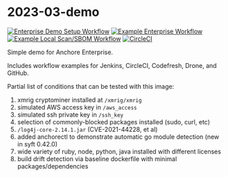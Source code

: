 # 2023-03-demo

[![Enterprise Demo Setup Workflow](https://github.com/pvnovarese/2023-02-demo/actions/workflows/enterprise_demo_setup.yaml/badge.svg)](https://github.com/pvnovarese/2023-02-demo/actions/workflows/enterprise_demo_setup.yaml)
[![Example Enterprise Workflow](https://github.com/pvnovarese/2023-02-demo/actions/workflows/example_enterprise.yaml/badge.svg)](https://github.com/pvnovarese/2023-02-demo/actions/workflows/example_enterprise.yaml)
[![Example Local Scan/SBOM Workflow](https://github.com/pvnovarese/2023-02-demo/actions/workflows/example_local.yaml/badge.svg)](https://github.com/pvnovarese/2023-02-demo/actions/workflows/example_local.yaml)
[![CircleCI](https://dl.circleci.com/status-badge/img/gh/pvnovarese/2023-02-demo/tree/main.svg?style=shield)](https://dl.circleci.com/status-badge/redirect/gh/pvnovarese/2023-02-demo/tree/main)

Simple demo for Anchore Enterprise.

Includes workflow examples for Jenkins, CircleCI, Codefresh, Drone, and GitHub.

Partial list of conditions that can be tested with this image:

1. xmrig cryptominer installed at `/xmrig/xmrig`
2. simulated AWS access key in `/aws_access`
3. simulated ssh private key in `/ssh_key`
4. selection of commonly-blocked packages installed (sudo, curl, etc)
5. `/log4j-core-2.14.1.jar` (CVE-2021-44228, et al)
6. added anchorectl to demonstrate automatic go module detection (new in syft 0.42.0)
7. wide variety of ruby, node, python, java installed with different licenses
8. build drift detection via baseline dockerfile with minimal packages/dependencies
